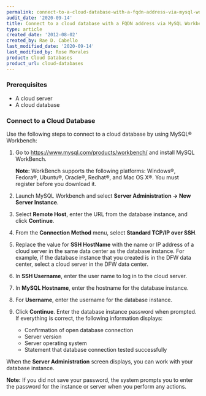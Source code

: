 ```yaml
---
permalink: connect-to-a-cloud-database-with-a-fqdn-address-via-mysql-workbench/
audit_date: '2020-09-14'
title: Connect to a cloud database with a FQDN address via MySQL Workbench
type: article
created_date: '2012-08-02'
created_by: Rae D. Cabello
last_modified_date: '2020-09-14'
last_modified_by: Rose Morales
product: Cloud Databases
product_url: cloud-databases
---
```


### Prerequisites

- A cloud server
- A cloud database

### Connect to a Cloud Database

Use the following steps to connect to a cloud database by using MySQL&reg; Workbench:

1. Go to <https://www.mysql.com/products/workbench/> and install MySQL WorkBench.

    **Note:** WorkBench supports the following platforms: Windows&reg;,
    Fedora&reg;, Ubuntu&reg;, Oracle&reg;, Redhat&reg;, and Mac OS X&reg;.
    You must register before you download it.

2. Launch MySQL Workbench and select **Server Administration -> New Server Instance**.

3. Select **Remote Host**, enter the URL from the database instance, and click **Continue**.

4. From the **Connection Method** menu, select **Standard TCP/IP over SSH**.

5. Replace the value for **SSH HostName** with the name or IP address of a cloud
    server in the same data center as the database instance. For example, if the
    database instance that you created is in the DFW data center, select a cloud
    server in the DFW data center.

6. In **SSH Username**, enter the user name to log in to the cloud server.

7. In **MySQL Hostname**, enter the hostname for the database instance.

8. For **Username**, enter the username for the database instance.

9. Click **Continue**. Enter the database instance password when prompted. If
    everything is correct, the following information displays:

     - Confirmation of open database connection
     - Server version
     - Server operating system
     - Statement that database connection tested successfully

When the **Server Administration** screen displays, you can work with your database instance.

**Note:** If you did not save your password, the system prompts you to enter the password
for the instance or server when you perform any actions.

